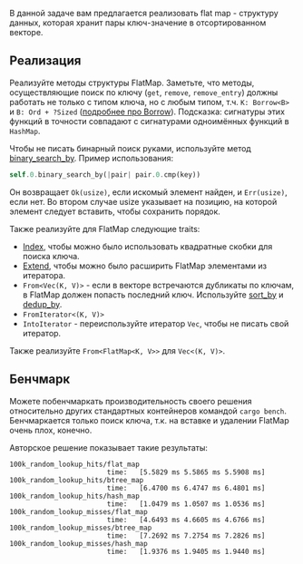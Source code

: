 В данной задаче вам предлагается реализовать flat map - структуру данных, которая хранит
пары ключ-значение в отсортированном векторе.

## Реализация

Реализуйте методы структуры FlatMap. Заметьте, что методы, осуществляющие поиск по ключу
(`get`, `remove`, `remove_entry`) должны работать не только с типом ключа, но с любым
типом, т.ч. `K: Borrow<B>` и `B: Ord + ?Sized` ([подробнее про Borrow](https://doc.rust-lang.org/std/borrow/trait.Borrow.html)). Подсказка: сигнатуры этих функций
в точности совпадают с сигнатурами одноимённых функций в `HashMap`.

Чтобы не писать бинарный поиск руками, используйте метод [binary_search_by](https://doc.rust-lang.org/std/primitive.slice.html#method.binary_search_by). Пример использования:

```rust
self.0.binary_search_by(|pair| pair.0.cmp(key))
```

Он возвращает `Ok(usize)`, если искомый элемент найден, и `Err(usize)`, если нет.
Во втором случае usize указывает на позицию, на которой элемент следует вставить,
чтобы сохранить порядок.

Также реализуйте для FlatMap следующие traits:
* [Index](https://doc.rust-lang.org/std/ops/trait.Index.html), чтобы можно было
использовать квадратные скобки для поиска ключа.
* [Extend](https://doc.rust-lang.org/std/iter/trait.Extend.html), чтобы можно было
расширить FlatMap элементами из итератора.
* `From<Vec(K, V)>` - если в векторе встречаются дубликаты по ключам, в FlatMap
должен попасть последний ключ. Используйте [sort_by](https://doc.rust-lang.org/std/primitive.slice.html#method.sort_by) и [dedup_by](https://doc.rust-lang.org/std/vec/struct.Vec.html#method.dedup_by).
* `FromIterator<(K, V)>`
* `IntoIterator` - переиспользуйте итератор `Vec`, чтобы не писать свой итератор.

Также реализуйте `From<FlatMap<K, V>>` для `Vec<(K, V)>`.

## Бенчмарк

Можете побенчмаркать производительность своего решения относительно других стандартных
контейнеров командой `cargo bench`. Бенчмаркается только поиск ключа, т.к. на вставке
и удалении FlatMap очень плох, конечно.

Авторское решение показывает такие результаты:

```
100k_random_lookup_hits/flat_map
                        time:   [5.5829 ms 5.5865 ms 5.5908 ms]
100k_random_lookup_hits/btree_map
                        time:   [6.4700 ms 6.4747 ms 6.4801 ms]
100k_random_lookup_hits/hash_map
                        time:   [1.0479 ms 1.0507 ms 1.0536 ms]
100k_random_lookup_misses/flat_map
                        time:   [4.6493 ms 4.6605 ms 4.6766 ms]
100k_random_lookup_misses/btree_map
                        time:   [7.2692 ms 7.2754 ms 7.2826 ms]
100k_random_lookup_misses/hash_map
                        time:   [1.9376 ms 1.9405 ms 1.9440 ms]
```
